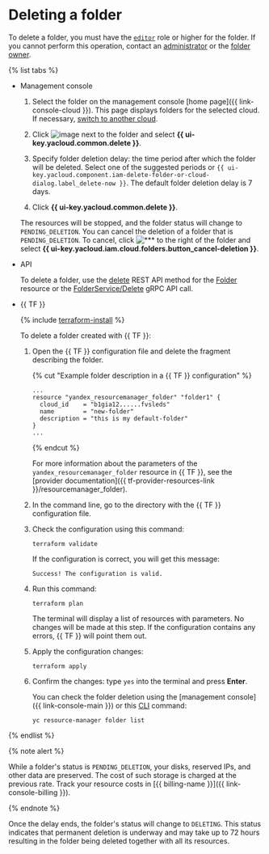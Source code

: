 # Deleting a folder

To delete a folder, you must have the [`editor`](../../../iam/concepts/access-control/roles.md#editor) role or higher for the folder. If you cannot perform this operation, contact an [administrator](../../../iam/concepts/access-control/roles.md#admin) or the [folder owner](../../concepts/resources-hierarchy.md#owner).

{% list tabs %}

- Management console

   1. Select the folder on the management console [home page]({{ link-console-cloud }}). This page displays folders for the selected cloud. If necessary, [switch to another cloud](../cloud/switch-cloud.md).

   1. Click ![image](../../../_assets/options.svg) next to the folder and select **{{ ui-key.yacloud.common.delete }}**.

   1. Specify folder deletion delay: the time period after which the folder will be deleted. Select one of the suggested periods or `{{ ui-key.yacloud.component.iam-delete-folder-or-cloud-dialog.label_delete-now }}`. The default folder deletion delay is 7 days.

   1. Click **{{ ui-key.yacloud.common.delete }}**.

   The resources will be stopped, and the folder status will change to `PENDING_DELETION`. You can cancel the deletion of a folder that is `PENDING_DELETION`. To cancel, click ![***](../../../_assets/options.svg) to the right of the folder and select **{{ ui-key.yacloud.iam.cloud.folders.button_cancel-deletion }}**.

- API

   To delete a folder, use the [delete](../../api-ref/Folder/delete.md) REST API method for the [Folder](../../api-ref/Folder/index.md) resource or the [FolderService/Delete](../../api-ref/grpc/folder_service.md#Delete) gRPC API call.

- {{ TF }}

   {% include [terraform-install](../../../_includes/terraform-install.md) %}

   To delete a folder created with {{ TF }}:

   1. Open the {{ TF }} configuration file and delete the fragment describing the folder.

      {% cut "Example folder description in a {{ TF }} configuration" %}

      ```hcl
      ...
      resource "yandex_resourcemanager_folder" "folder1" {
        cloud_id    = "b1gia12......fvsleds"
        name        = "new-folder"
        description = "this is my default-folder"
      }
      ...
      ```

      {% endcut %}

      For more information about the parameters of the `yandex_resourcemanager_folder` resource in {{ TF }}, see the [provider documentation]({{ tf-provider-resources-link }}/resourcemanager_folder).

   1. In the command line, go to the directory with the {{ TF }} configuration file.

   1. Check the configuration using this command:
      ```
      terraform validate
      ```

      If the configuration is correct, you will get this message:

      ```
      Success! The configuration is valid.
      ```

   1. Run this command:
      ```
      terraform plan
      ```

      The terminal will display a list of resources with parameters. No changes will be made at this step. If the configuration contains any errors, {{ TF }} will point them out.

   1. Apply the configuration changes:
      ```
      terraform apply
      ```

   1. Confirm the changes: type `yes` into the terminal and press **Enter**.

      You can check the folder deletion using the [management console]({{ link-console-main }}) or this [CLI](../../../cli/quickstart.md) command:

      ```
      yc resource-manager folder list
      ```

{% endlist %}

{% note alert %}

While a folder's status is `PENDING_DELETION`, your disks, reserved IPs, and other data are preserved. The cost of such storage is charged at the previous rate. Track your resource costs in [{{ billing-name }}]({{ link-console-billing }}).

{% endnote %}

Once the delay ends, the folder's status will change to `DELETING`. This status indicates that permanent deletion is underway and may take up to 72 hours resulting in the folder being deleted together with all its resources.
